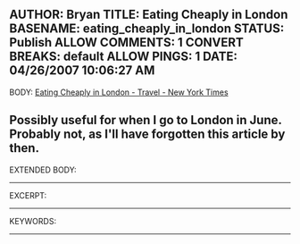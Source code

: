 AUTHOR: Bryan
TITLE: Eating Cheaply in London
BASENAME: eating_cheaply_in_london
STATUS: Publish
ALLOW COMMENTS: 1
CONVERT BREAKS: __default__
ALLOW PINGS: 1
DATE: 04/26/2007 10:06:27 AM
-----
BODY:
<a title="Eating Cheaply in London - Travel - New York Times" href="http://travel.nytimes.com/2007/04/22/travel/22choice.html?ex=1334894400&en=38c33863b01b334c&ei=5088&partner=rssnyt&emc=rss">Eating Cheaply in London - Travel - New York Times</a>

Possibly useful for when I go to London in June. Probably not, as I'll have forgotten this article by then.
-----
EXTENDED BODY:

-----
EXCERPT:

-----
KEYWORDS:

-----


